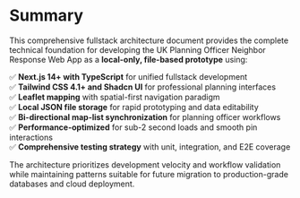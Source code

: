 # Summary

This comprehensive fullstack architecture document provides the complete technical foundation for developing the UK Planning Officer Neighbor Response Web App as a **local-only, file-based prototype** using:

✅ **Next.js 14+ with TypeScript** for unified fullstack development  
✅ **Tailwind CSS 4.1+ and Shadcn UI** for professional planning interfaces  
✅ **Leaflet mapping** with spatial-first navigation paradigm  
✅ **Local JSON file storage** for rapid prototyping and data editability  
✅ **Bi-directional map-list synchronization** for planning officer workflows  
✅ **Performance-optimized** for sub-2 second loads and smooth pin interactions  
✅ **Comprehensive testing strategy** with unit, integration, and E2E coverage  

The architecture prioritizes development velocity and workflow validation while maintaining patterns suitable for future migration to production-grade databases and cloud deployment.